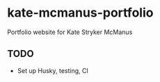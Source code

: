 # kate-mcmanus-portfolio

Portfolio website for Kate Stryker McManus

## TODO

- Set up Husky, testing, CI

